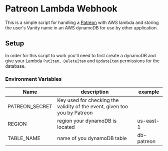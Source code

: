 # Patreon Lambda Webhook
This is a simple script for handling a [Patreon] with AWS lambda and storing the user's Vanity name in an AWS dynamoDB for use by other application.
 
## Setup
In order for this script to work you'll need to first create a dynamoDB and give your Lambda `PutItem, DeleteItem` and `UpdateItem` permissions for the database. 


### Environment Variables
| Name        | description           | example  |
| ------------- |-------------| ----- |
| PATREON_SECRET     | Key used for checking the validity of the event, given too you by Patreon |  |
| REGION    | region your dynamoDB is located    | us-east-1 |
| TABLE_NAME | name of you dynamoDB table    | db-patreon |

<!-- links -->
[Patreon]:https://www.patreon.com/SaltboxGames